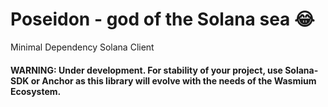 # Poseidon - god of the Solana sea 😂
Minimal Dependency Solana Client
#### WARNING: Under development.  For stability of your project, use Solana-SDK or Anchor as this library will evolve with the needs of the Wasmium Ecosystem.
